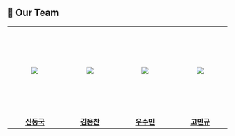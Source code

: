 ## 🐡 Our Team 

<table>
  <tr height="205px">
    <td align="center" width="200px">
      <a href="https://github.com/shin-muja"><img src="https://github.com/user-attachments/assets/6aedf0e6-5e1b-4e90-a2fb-9aff200e5339"/></a>
    </td>
    <td align="center" width="200px">
      <a href="https://github.com/herd132"><img src="https://github.com/user-attachments/assets/7e62cd22-de4b-4801-872f-2dca2dc7c079"/></a>
    </td>
    <td align="center" width="200px">
      <a href="https://github.com/soomin530"><img src="https://github.com/user-attachments/assets/bb63eb2a-d4a5-495e-b2b4-092b8a3d9af9"/></a>
    </td>
    <td align="center" width="200px">
      <a href="https://github.com/manggo999"><img src="https://github.com/user-attachments/assets/e5b9e556-b34d-4573-ac4b-7599042e1000"/></a>
    </td>
  </tr>
  <tr>
    <td align="center" width="200px">
      <a href="https://github.com/shin-muja/"><strong>신동국</strong></a><br>
    </td>
    <td align="center" width="200px">
      <a href="https://github.com/herd132/"><strong>김용찬</strong></a><br>
    </td>
    <td align="center" width="200px">
      <a href="https://github.com/soomin530/"><strong>우수민</strong></a><br>
    </td>
    <td align="center" width="200px">
      <a href="https://github.com/manggo999/"><strong>고민규</strong></a><br>
    </td>
  </tr>
</table>

<br />

